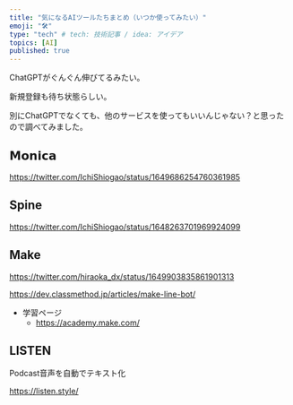 ```yaml
---
title: "気になるAIツールたちまとめ（いつか使ってみたい）"
emoji: "🛠"
type: "tech" # tech: 技術記事 / idea: アイデア
topics: [AI]
published: true
---
```


ChatGPTがぐんぐん伸びてるみたい。

新規登録も待ち状態らしい。

別にChatGPTでなくても、他のサービスを使ってもいいんじゃない？と思ったので調べてみました。

## 𝗠𝗼𝗻𝗶𝗰𝗮

https://twitter.com/IchiShiogao/status/1649686254760361985

## Spine

https://twitter.com/IchiShiogao/status/1648263701969924099

## Make

https://twitter.com/hiraoka_dx/status/1649903835861901313

https://dev.classmethod.jp/articles/make-line-bot/

- 学習ページ
  - https://academy.make.com/

## LISTEN

Podcast音声を自動でテキスト化

https://listen.style/